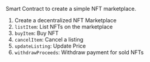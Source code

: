 Smart Contract to create a simple NFT marketplace.

1. Create a decentralized NFT Marketplace
  1. `listItem`: List NFTs on the marketplace
  2. `buyItem`: Buy NFT
  3. `cancelItem`: Cancel a listing
  4. `updateListing`: Update Price
  5. `withdrawProceeds`: Withdraw payment for sold NFTs
